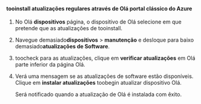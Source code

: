 <!--author=SharS last changed: 9/17/15-->

#### <a name="tooinstall-regular-updates-via-hello-azure-classic-portal"></a>tooinstall atualizações regulares através de Olá portal clássico do Azure
1. No Olá **dispositivos** página, o dispositivo de Olá selecione em que pretende que as atualizações de tooinstall.
2. Navegue demasiado**dispositivos** > **manutenção** e desloque para baixo demasiado**atualizações de Software**.
3. toocheck para as atualizações, clique em **verificar atualizações** em Olá parte inferior da página Olá.
4. Verá uma mensagem se as atualizações de software estão disponíveis. Clique em **instalar atualizações** toobegin atualizar dispositivo Olá.
   
    Será notificado quando a atualização de Olá é instalada com êxito.

